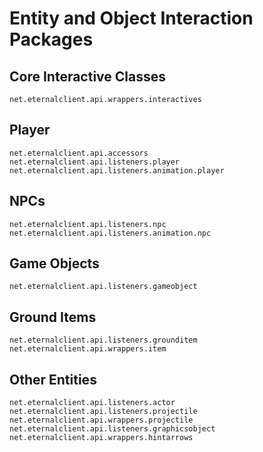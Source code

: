# Entity and Object Interaction Packages

## Core Interactive Classes
```
net.eternalclient.api.wrappers.interactives
```

## Player
```
net.eternalclient.api.accessors
net.eternalclient.api.listeners.player
net.eternalclient.api.listeners.animation.player
```

## NPCs
```
net.eternalclient.api.listeners.npc
net.eternalclient.api.listeners.animation.npc
```

## Game Objects
```
net.eternalclient.api.listeners.gameobject
```

## Ground Items
```
net.eternalclient.api.listeners.grounditem
net.eternalclient.api.wrappers.item
```

## Other Entities
```
net.eternalclient.api.listeners.actor
net.eternalclient.api.listeners.projectile
net.eternalclient.api.wrappers.projectile
net.eternalclient.api.listeners.graphicsobject
net.eternalclient.api.wrappers.hintarrows
```